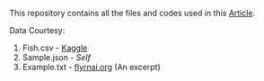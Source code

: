This repository contains all the files and codes used in this [Article](https://www.analyticsvidhya.com/blog/2021/09/beginners-guide-to-create-pyspark-dataframe/).

Data Courtesy:
1. Fish.csv - [Kaggle](https://www.kaggle.com/aungpyaeap/fish-market)
2. Sample.json - _Self_
3. Example.txt - [flyrnai.org](https://www.flyrnai.org/compleat/Download?filename=HumanRNAiDNARepairScreen.txt&type=text/plain) (An excerpt)
